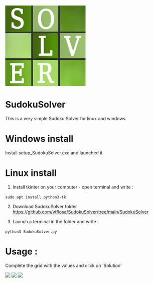 ![](https://github.com/vtflosa/SudokuSolver/blob/main/SudokuSolver/SudokuSolver.png?raw=true)

# SudokuSolver

This is a very simple Sudoku Solver for linux and windows

# Windows install
Install setup_SudokuSolver.exe and launched it

# Linux install

   1. Install tkinter on your computer - open terminal and write :

```sudo apt install python3-tk```

   2. Download SudokuSolver folder
https://github.com/vtflosa/SudokuSolver/tree/main/SudokuSolver

   3. Launch a terminal in the folder and write :

```python3 SudokuSolver.py```

# Usage :
   Complete the grid with the values and click on 'Solution'
   
![](https://github.com/vtflosa/SudokuSolver/blob/main/Images/Empty_grid.png?raw=true)
![](https://github.com/vtflosa/SudokuSolver/blob/main/Images/Filled_grid.png?raw=true)
![](https://github.com/vtflosa/SudokuSolver/blob/main/Images/solved_grid.png?raw=true)
